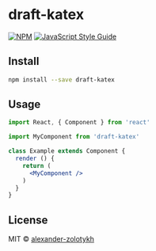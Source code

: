 # draft-katex

> 

[![NPM](https://img.shields.io/npm/v/draft-katex.svg)](https://www.npmjs.com/package/draft-katex) [![JavaScript Style Guide](https://img.shields.io/badge/code_style-standard-brightgreen.svg)](https://standardjs.com)

## Install

```bash
npm install --save draft-katex
```

## Usage

```jsx
import React, { Component } from 'react'

import MyComponent from 'draft-katex'

class Example extends Component {
  render () {
    return (
      <MyComponent />
    )
  }
}
```

## License

MIT © [alexander-zolotykh](https://github.com/alexander-zolotykh)
